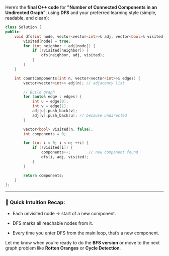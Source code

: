 Here’s the **final C++ code** for **"Number of Connected Components in an Undirected Graph"**, using **DFS** and your preferred learning style (simple, readable, and clean):

```cpp
class Solution {
public:
    void dfs(int node, vector<vector<int>>& adj, vector<bool>& visited) {
        visited[node] = true;
        for (int neighbor : adj[node]) {
            if (!visited[neighbor]) {
                dfs(neighbor, adj, visited);
            }
        }
    }

    int countComponents(int n, vector<vector<int>>& edges) {
        vector<vector<int>> adj(n); // adjacency list

        // Build graph
        for (auto& edge : edges) {
            int u = edge[0];
            int v = edge[1];
            adj[u].push_back(v);
            adj[v].push_back(u); // because undirected
        }

        vector<bool> visited(n, false);
        int components = 0;

        for (int i = 0; i < n; ++i) {
            if (!visited[i]) {
                components++;        // new component found
                dfs(i, adj, visited);
            }
        }

        return components;
    }
};
```

---

### 🧠 Quick Intuition Recap:

- Each unvisited node → start of a new component.
    
- DFS marks all reachable nodes from it.
    
- Every time you enter DFS from the main loop, that’s a new component.
    

Let me know when you’re ready to do the **BFS version** or move to the next graph problem like **Rotten Oranges** or **Cycle Detection**.